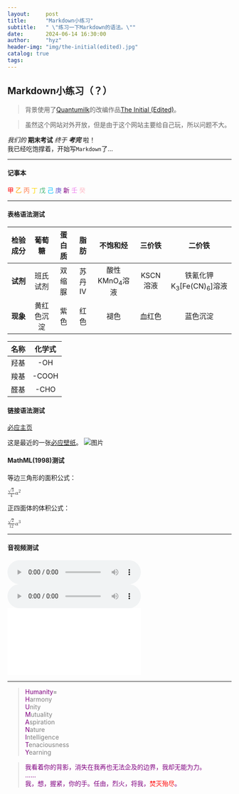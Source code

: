 ```yaml
---
layout:     post
title:      "Markdown小练习"
subtitle:   " \"练习一下Markdown的语法。\""
date:       2024-06-14 16:30:00
author:     "hyz"
header-img: "img/the-initial(edited).jpg"
catalog: true
tags:
---
```


## Markdown小练习（？）
>背景使用了[Quantumilk](https://b23.tv/VN1501A)的改编作品[The Initial (Edited)](https://b23.tv/LZ7VDnM)。

>虽然这个网站对外开放，但是由于这个网站主要给自己玩，所以问题不大。

*我们的* **期末考试** *终于* ***考完*** 啦！<br>
我已经吃饱撑着，开始写`Markdown`了...

---
#### 记事本
<span style="color:red;">甲</span> 
<span style="color:orange;">乙</span> 
<span style="color:coral;">丙</span> 
<span style="color:gold;">丁</span> 
<span style="color:MediumSeaGreen;">戊</span> 
<span style="color:DeepSkyBlue;">己</span> 
<span style="color:SlateBlue;">庚</span> 
<span style="color:purple;">新</span> 
<span style="color:violet;">壬</span> 
<span style="color:pink;">癸</span> 

---

#### 表格语法测试

| **检验成分** |  葡萄糖  | 蛋白质 | 脂肪  |         不饱和烃         |  三价铁   |                   二价铁                   |
| :------: | :---: | :-: | :-: | :------------------: | :----: | :-------------------------------------: |
|  **试剂**  | 班氏试剂  | 双缩脲 | 苏丹Ⅳ | 酸性KMnO<sub>4</sub>溶液 | KSCN溶液 | 铁氰化钾K<sub>3</sub>[Fe(CN)<sub>6</sub>]溶液 |
|  **现象**  | 黄红色沉淀 | 紫色  | 红色  |          褪色          |  血红色   |                  蓝色沉淀                   |

| **名称** | **化学式** |
| :----: | :-----: |
|   羟基   |   -OH   |
|   羧基   |  -COOH  |
|   醛基   |  -CHO   |

#### 链接语法测试

[必应主页](bing.com)<br>

这是最近的一张[必应壁纸](https://peapix.com/bing)。
![图片](https://img.peapix.com/dbc45c6900bb4bca99ad059910dde8c6_UHD.jpg "龙舟池日出，集美区，厦门，中国")

<audio src="https://music.163.com/song/media/outer/url?id=2040870797.mp3"></audio>

#### MathML(1998)测试

等边三角形的面积公式：
<div>
<math xmlns="http://www.w3.org/1998/Math/MathML">
  <mfrac>
    <mrow><msqrt><mn>3</mn></msqrt></mrow>
    <mn>4</mn>
  </mfrac>
  <msup><mi>a</mi><mn>2</mn></msup>
</math>
</div>

正四面体的体积公式：
<div>
<math xmlns="http://www.w3.org/1998/Math/MathML">
  <mfrac>
    <mrow><msqrt><mn>2</mn></msqrt></mrow>
    <mn>12</mn>
  </mfrac>
  <msup><mi>a</mi><mn>3</mn></msup>
</math>
</div>

---

#### 音视频测试
<audio controls>
  <source src="https://music.163.com/song/media/outer/url?id=1370771358.mp3" type="audio/mpeg">
  您的浏览器不支持 audio 元素。
</audio>

<audio controls>
    <source src="https://zcat233.github.io/img/达拉崩吧.mp3" type="audio/mpeg">
    您的浏览器不支持 audio 元素。
</audio>

<iframe src="//player.bilibili.com/player.html?bvid=BV1z4411Y7tX" scrolling="no" border="0" frameborder="no" framespacing="0" allowfullscreen="true"></iframe>

---

> <font color="purple">Humanity</font>=
> <br><font color="purple">H</font><span style="color:grey;">armony</span>
> <br><font color="purple">U</font><span style="color:grey;">nity</span>
> <br><font color="purple">M</font><span style="color:grey;">utuality</span>
> <br><font color="purple">A</font><span style="color:grey;">spiration</span>
> <br><font color="purple">N</font><span style="color:grey;">ature</span>
> <br><font color="purple">I</font><span style="color:grey;">ntelligence</span>
> <br><font color="purple">T</font><span style="color:grey;">enaciousness</span>
> <br><font color="purple">Y</font><span style="color:grey;">earning</span>

><span style="color:purple;">我看着你的背影，消失在我再也无法企及的边界，我却无能为力。</span>
><br><span style="color:purple;">......</span>
><br><font color = purple>我，想，握紧，你的手。任由，烈火，将我，<font color="red">焚灭殆尽</font><span style="color:purple;">。</span></font>
